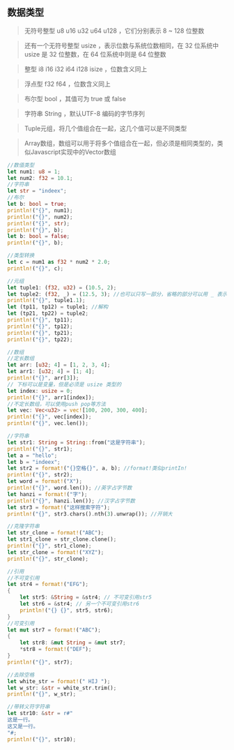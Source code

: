 ## 数据类型

> 无符号整型 u8 u16 u32 u64 u128 ，它们分别表示 8 ~ 128 位整数

> 还有一个无符号整型 usize ，表示位数与系统位数相同，在 32 位系统中 usize 是 32 位整数，在 64 位系统中则是 64 位整数

> 整型 i8 i16 i32 i64 i128 isize ，位数含义同上

> 浮点型 f32 f64 ，位数含义同上

> 布尔型 bool ，其值可为 true 或 false

> 字符串 String ，默认UTF-8 编码的字节序列

> Tuple元组，将几个值组合在一起，这几个值可以是不同类型

> Array数组，数组可以用于将多个值组合在一起，但必须是相同类型的，类似Javascript实现中的Vector数组

```rust
//数值类型
let num1: u8 = 1;
let num2: f32 = 10.1;
//字符串
let str = "indeex";
//布尔
let b: bool = true;
println!("{}", num1);
println!("{}", num2);
println!("{}", str);
println!("{}", b);
let b: bool = false;
println!("{}", b);

//类型转换
let c = num1 as f32 * num2 * 2.0;
println!("{}", c);

//元组
let tuple1: (f32, u32) = (10.5, 2);
let tuple2: (f32, _) = (12.5, 3); //也可以只写一部分，省略的部分可以用 _ 表示
println!("{}", tuple1.1);
let (tp11, tp12) = tuple1; //解构
let (tp21, tp22) = tuple2;
println!("{}", tp11);
println!("{}", tp12);
println!("{}", tp21);
println!("{}", tp22);

//数组
//定长数组
let arr: [u32; 4] = [1, 2, 3, 4];
let arr1: [u32; 4] = [1; 4];
println!("{}", arr[3]);
// 下标可以是变量，但是必须是 usize 类型的
let index: usize = 0;
println!("{}", arr1[index]);
//不定长数组，可以使用push pop等方法
let vec: Vec<u32> = vec![100, 200, 300, 400];
println!("{}", vec[index]);
println!("{}", vec.len());

//字符串
let str1: String = String::from("这是字符串");
println!("{}", str1);
let a = "hello";
let b = "indeex";
let str2 = format!("{}空格{}", a, b); //format!类似printIn!
println!("{}", str2);
let word = format!("X");
println!("{}", word.len()); //英字占字节数
let hanzi = format!("字");
println!("{}", hanzi.len()); //汉字占字节数
let str3 = format!("这样搜索字符");
println!("{}", str3.chars().nth(3).unwrap()); //开销大

//克隆字符串
let str_clone = format!("ABC");
let str1_clone = str_clone.clone();
println!("{}", str1_clone);
let str_clone = format!("XYZ");
println!("{}", str_clone);

//引用
//不可变引用
let str4 = format!("EFG");
{
    let str5: &String = &str4; // 不可变引用str5
    let str6 = &str4; // 另一个不可变引用str6
    println!("{} {}", str5, str6);
}
//可变引用
let mut str7 = format!("ABC");
{
    let str8: &mut String = &mut str7;
    *str8 = format!("DEF");
}
println!("{}", str7);

//去除空格
let white_str = format!(" HIJ ");
let w_str: &str = white_str.trim();
println!("{}", w_str);

//带转义符字符串
let str10: &str = r#"
这是一行。
这又是一行。
"#;
println!("{}", str10);
```